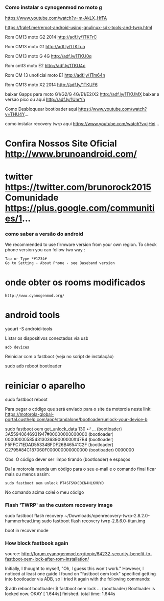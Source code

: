 ### Como instalar o cynogenmod no moto g
https://www.youtube.com/watch?v=m-AkLX_HfFA

https://fralef.me/reroot-android-using-gnulinux-sdk-tools-and-twrp.html

Rom CM13 moto G2 2014 http://adf.ly/1TKTrC

Rom CM13 moto G1 http://adf.ly/1TKTua

Rom CM13 moto G 4G http://adf.ly/1TKU0q

Rom cm13 moto E2 http://adf.ly/1TKU4o

Rom CM 13 unoficial moto E1 http://adf.ly/1Tm64n

Rom CM13 moto X2 2014 http://adf.ly/1TKUF6

baixar Gapps para moto G1/G2/G 4G/E1/E2/X2 http://adf.ly/1TKUMX baixar a versao pico ou aqui http://adf.ly/1UnrYn

Como Desbloquear bootloader aqui https://www.youtube.com/watch?v=THU4Y...

como instalar recovery twrp aqui https://www.youtube.com/watch?v=ijHei...

Confira Nossos Site Oficial
http://www.brunoandroid.com/
===================================
twitter https://twitter.com/brunorock2015
Comunidade https://plus.google.com/communities/1...
===================================

### como saber a versão do android

We recommended to use firmware version from your own region.
To check phone version you can follow two way :

    Tap or Type *#1234#
    Go to Setting - About Phone - see Baseband version

# onde obter os rooms modificados

	http://www.cyanogenmod.org/

# android tools
  yaourt -S android-tools

Listar os dispositivos conectados via usb

    adb devices

Reiniciar com o fastboot (veja no script de instalação)

  sudo adb reboot bootloader

  # reiniciar o aparelho
  sudo fastboot reboot

Para pegar o código que será enviado para o site da motorola
neste link: https://motorola-global-portal.custhelp.com/app/standalone/bootloader/unlock-your-device-b

  sudo fastboot oem get_unlock_data                                     130 ↵
  ...
(bootloader) 3A55940646931947#00000000000000
(bootloader) 00000000585431303639000000#47B4
(bootloader) F5FFC71EDAD55334BFDF26B46541C2F
(bootloader) C2795#84C187060F000000000000000
(bootloader) 0000000

 Obs: O código dever ser limpo tirando (bootloader)  e espaços

Daí a motorola manda um código para o seu e-mail
e o comando final ficar mais ou menos assim:

    sudo fastboot oem unlock PT4SFSVXCDCN4HLKVUYD

No comando acima colei o meu código

### Flash 'TWRP' as the custom recovery image

sudo fastboot flash recovery ~/Downloads/openrecovery-twrp-2.8.2.0-hammerhead.img
sudo fastboot flash recovery twrp-2.8.6.0-titan.img

boot in recover mode


### How block fastbook again

source: http://forum.cyanogenmod.org/topic/64232-security-benefit-to-fastboot-oem-lock-after-rom-installation/

Initially, I thought to myself, "Oh, I guess this won't work." However, I noticed at least one guide I found on "fastboot oem lock" specified getting into bootloader via ADB, so I tried it again with the following commands:

$ adb reboot bootloader
$ fastboot oem lock
...
(bootloader) Bootloader is locked now.
OKAY [  1.644s]
finished. total time: 1.644s
